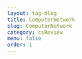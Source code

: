 ```yaml
---
layout: tag-blog
title: ComputerNetwork
slug: ComputerNetwork
category: csReview
menu: false
order: 1
---
```


